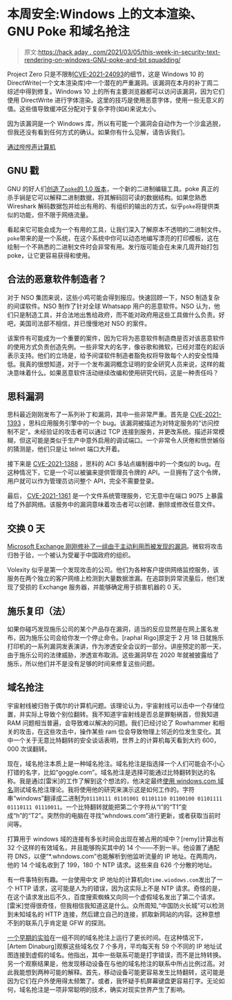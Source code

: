 # 本周安全:Windows 上的文本渲染、GNU Poke 和域名抢注

> 原文:[https://hack aday . com/2021/03/05/this-week-in-security-text-rendering-on-windows-GNU-poke-and-bit squadding/](https://hackaday.com/2021/03/05/this-week-in-security-text-rendering-on-windows-gnu-poke-and-bitsquatting/)

Project Zero 只是不限制[CVE-2021-24093](https://bugs.chromium.org/p/project-zero/issues/detail?id=2123)的细节，这是 Windows 10 的 DirectWrite(一个文本渲染库)中一个潜在的严重漏洞。该漏洞在本月的补丁周二综述中得到修复。Windows 10 上的所有主要浏览器都可以访问该漏洞，因为它们使用 DirectWrite 进行字体渲染。这里的技巧是使用恶意字体，使用一些无意义的值。这些值导致缓冲区分配对于复杂字符(如`Æ`)来说太小。

因为该漏洞是一个 Windows 库，所以有可能一个漏洞会自动作为一个沙盒逃脱，但我还没有看到任何方式的确认。如果你有什么见解，请告诉我们。

[通过哔哔声计算机](https://www.bleepingcomputer.com/news/security/google-shares-poc-exploit-for-critical-windows-10-graphics-rce-bug/)

## GNU 戳

GNU 的好人们[创造了`poke`的 1.0 版本](https://savannah.gnu.org/forum/forum.php?forum_id=9949)，一个新的二进制编辑工具。poke 真正的杀手锏是它可以解释二进制数据，将其解码回可读的数据结构。如果您熟悉 Wireshark 解码数据包并给出有用的、有组织的输出的方式，似乎`poke`将提供类似的功能，但不限于网络流量。

看起来它可能会成为一个有用的工具，让我们深入了解原本不透明的二进制文件。`poke`带来的是一个系统，在这个系统中你可以动态地编写漂亮的打印模板，这在绘制一个不熟悉的二进制文件时会非常有用。发行版可能会在未来几周开始打包 poke，让它更容易获得和使用。

## 合法的恶意软件制造者？

对于 NSO 集团来说，这些小鸡可能会得到报应。快速回顾一下，NSO 制造复杂的间谍软件。NSO 制作了针对全球 Whatsapp 用户的恶意软件。NSO 认为，他们只是制造工具，并合法地出售给政府，而不能对政府用这些工具做什么负责。好吧，美国司法部不相信，并已慢慢地对 NSO 的案件。

该案件有可能成为一个重要的案件，因为它将为恶意软件制造商是否对该恶意软件的使用方式负责创造先例。一些非常大的名字，像谷歌和微软，已经对潜在的起诉表示支持。他们的立场是，给予间谍软件制造者豁免权将导致每个人的安全性降低。我真的很想知道，对于一个发布漏洞概念证明的安全研究人员来说，这样的裁决意味着什么。如果恶意软件活动继续改编和使用研究代码，这是一种责任吗？

## 思科漏洞

思科最近刚刚发布了一系列补丁和漏洞，其中一些非常严重。首先是 [CVE-2021-1393](https://tools.cisco.com/security/center/content/CiscoSecurityAdvisory/cisco-sa-case-mvuln-dYrDPC6w) ，思科应用服务引擎中的一个 bug。该漏洞被描述为对特定服务的“访问控制不足”。未经验证的攻击者可以通过 TCP 连接到服务，并更改系统。描述非常模糊，但这可能是类似于生产中意外启用的调试端口。一个非常令人厌倦和愤世嫉俗的猜测是，他们只是让 telnet 端口大开着。

接下来是 [CVE-2021-1388](https://tools.cisco.com/security/center/content/CiscoSecurityAdvisory/cisco-sa-mso-authbyp-bb5GmBQv) ，思科的 ACI 多站点编制器中的一个类似的 bug。在这种情况下，它是一个可以被骗来提供管理员令牌的 API。一旦拥有了这个令牌，用户就可以作为管理员访问整个 API，完全不需要登录。

最后， [CVE-2021-1361](https://tools.cisco.com/security/center/content/CiscoSecurityAdvisory/cisco-sa-3000-9000-fileaction-QtLzDRy2) 是一个文件系统管理服务，它无意中在端口 9075 上暴露给了外部网络。该服务中的漏洞意味着攻击者可以创建、删除或修改任意文件。

## 交换 0 天

[Microsoft Exchange 刚刚修补了一组由于主动利用而被发现的漏洞](https://www.microsoft.com/security/blog/2021/03/02/hafnium-targeting-exchange-servers/)。微软将攻击归咎于铪，一个被认为受雇于中国政府的组织。

Volexity 似乎是第一个发现攻击的公司。他们为各种客户提供网络监控服务，该服务在两个独立的客户网络上检测到大量数据泄漏。在追踪到异常流量后，他们发现了受损的 Exchange 服务器，并能够确定用于损害机器的 0 天。

## 施乐复印（法）

如果你碰巧发现施乐公司的某个产品存在漏洞，适当的反应显然是在网上匿名发布，因为施乐公司会给你发一个停止命令。[raphal Rigo]原定于 2 月 18 日就施乐打印机的一系列漏洞发表演讲，作为渗透安全会议的一部分。讲座预定的那一天，由于施乐公司的法律威胁，渗透宣布取消。这些漏洞早在 2020 年就被披露给了施乐，所以他们并不是没有足够的时间来修复这些问题。

## 域名抢注

宇宙射线被归咎于偶尔的计算机问题。该理论认为，宇宙射线可以击中一个存储位置，并实际上导致个别位翻转。我不知道宇宙射线是否总是罪魁祸首，但我知道 RAM 问题相当普遍，会导致难以解决的问题。我们已经讨论了 Rowhammer 和相关的攻击，在这些攻击中，操作某些 ram 位会导致物理上邻近的位发生变化。其中一个关于无意比特翻转的安全谈话表明，世界上的计算机每天看到大约 600，000 次误翻转。

现在，域名抢注本质上是一种域名抢注。域名抢注是指选择一个人们可能会不小心打错的名字，比如“goggle.com”。域名抢注是选择可能通过比特翻转到达的名称。我是通过[雷米]的工作了解到这个想法的，他决定最终[使用 windows.com 域名](https://remyhax.xyz/posts/bitsquatting-windows/)测试域名抢注理论。我将使用他的研究来演示这是如何工作的。字符串“windows”翻译成二进制为`01110111 01101001 01101110 01100100 01101111 01110111 01110011`。一个比特翻转就能把第二个字符从“I”的“T1”变成“h”的“T2”。突然你的电脑在寻找“whndows.com”进行更新，或者获取当前时间等。

打算用于 windows 域的连接有多长时间会出现在被占用的域中？[remy]计算出有 32 个这样的有效域名，并且能够购买其中的 14 个——不到一半。他设置了通配符 DNS，以便“*.whndows.com”也能解析到他监听流量的 IP 地址。在两周内，他的 14 个域名收到了 199，180 个 NTP 请求。这些来自 626 个分散的地址。

有一件事特别有趣。一台使用中文 IP 地址的计算机向`time.wiodows.com`发出了一个 HTTP 请求，这可能是人为的错误，因为这实际上不是 NTP 请求。奇怪的是，在这个请求发出后不久，百度搜索蜘蛛又向同一个虚假域名发出了第二个请求。[雷米]觉得很奇怪，但我相信我知道这是什么。众所周知,“中国防火长城”可以检测到未知域名的 HTTP 连接，然后建立自己的连接，抓取新网站的内容。这种意想不到的联系几乎肯定是 GFW 的探测。

[一个早期的实验](http://dinaburg.org/bitsquatting.html)在一组不同的域名抢注上运行了更长时间。在这种情况下，[Artem Dinaburg]观察这些域名仅 7 个多月，平均每天有 59 个不同的 IP 地址试图连接到虚假的域名。他指出，其中一些联系可能是打字错误，而不是比特转换。另一个观察结果是，他发现移动设备在与他的域名抢注的联系中所占比例过高。对此我能想到两种可能的解释。首先，移动设备可能更容易发生比特翻转，这可能是因为它们在户外使用得太频繁了。或者，我怀疑手机屏幕键盘更容易打字。无论如何，域名抢注是一项非常聪明的技术，确实对现实世界产生了影响。